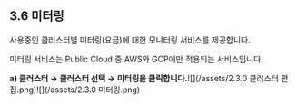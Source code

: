 ## 3.6 미터링 

사용중인 클러스터별 미터링\(요금\)에 대한 모니터링 서비스를 제공합니다.

미터링 서비스는 Public Cloud 중 AWS와 GCP에만 적용되는 서비스입니다.

**a\)    클러스터 **→** 클러스터 선택 →** **미터링을 클릭합니다.**![](/assets/2.3.0 클러스터 편집.png)![](/assets/2.3.0 미터링.png)

